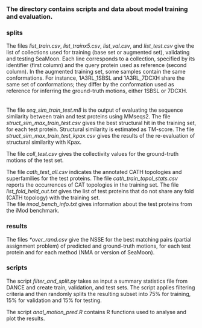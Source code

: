 <h3>The directory contains scripts and data about model training and evaluation.</h3>

<h3>splits</h3>
The files <i>list_train.csv</i>, <i>list_trainx5.csv</i>, <i>list_val.csv</i>, and <i>list_test.csv</i> give the list of collections used for training (base set or augmented set), validating and testing SeaMoon. Each line corresponds to a collection, specified by its identifier (first column) and the query protein used as reference (second column). In the augmented training set, some samples contain the same conformations. For instance, 1A3RL_1SBSL and 1A3RL_7DCXH share the same set of conformations; they differ by the conformation used as reference for inferring the ground-truth motions, either 1SBSL or 7DCXH.   

&#12288;  
The file <i>seq_sim_train_test.m8</i> is the output of evaluating the sequence similarity between train and test proteins using MMseqs2. The file <i>struct_sim_max_train_test.csv</i> gives the best structural hit in the training set, for each test protein. Structural similarity is estimated as TM-score. The file <i>struct_sim_max_train_test_kpax.csv</i> gives the results of the re-evaluation of structural similarity with Kpax.   

The file <i>coll_test.csv</i> gives the collectivity values for the ground-truth motions of the test set.   

The file <i>cath_test_all.csv</i> indicates the annotated CATH topologies and superfamilies for the test proteins. The file <i>cath_train_topol_stats.csv</i> reports the occurrences of CAT topologies in the training set. The file <i>list_fold_held_out.txt</i> gives the list of test proteins that do not share any fold (CATH topology) with the training set.   
The file <i>imod_bench_info.txt</i> gives information about the test proteins from the iMod benchmark.  

<h3>results</h3>
The files <i>*over_rand.csv</i> give the NSSE for the best matching pairs (partial assignment problem) of predicted and ground-truth motions, for each test protein and for each method (NMA or version of SeaMoon). 

<h3>scripts</h3>
The script <i>filter_and_split.py</i> takes as input a summary statistics file from DANCE and create train, validation, and test sets. The script applies filtering criteria and then randomly splits the resulting subset into 75% for training, 15% for validation and 15% for testing.   

The script <i>anal_motion_pred.R</i> contains R functions used to analyse and plot the results.
